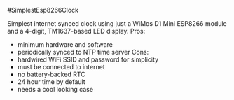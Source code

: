 #SimplestEsp8266Clock

Simplest internet synced clock using just a WiMos D1 Mini ESP8266 module and a 4-digit, TM1637-based LED display.
Pros:
- minimum hardware and software
- periodically synced to NTP time server
Cons:
- hardwired WiFi SSID and password for simplicity
- must be connected to internet
- no battery-backed RTC
- 24 hour time by default
- needs a cool looking case
